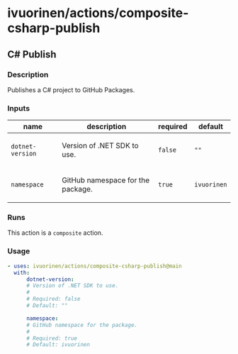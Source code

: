 # ivuorinen/actions/composite-csharp-publish

## C# Publish

### Description

Publishes a C# project to GitHub Packages.

### Inputs

| name             | description                              | required | default     |
|------------------|------------------------------------------|----------|-------------|
| `dotnet-version` | <p>Version of .NET SDK to use.</p>       | `false`  | `""`        |
| `namespace`      | <p>GitHub namespace for the package.</p> | `true`   | `ivuorinen` |

### Runs

This action is a `composite` action.

### Usage

```yaml
- uses: ivuorinen/actions/composite-csharp-publish@main
  with:
      dotnet-version:
      # Version of .NET SDK to use.
      #
      # Required: false
      # Default: ""

      namespace:
      # GitHub namespace for the package.
      #
      # Required: true
      # Default: ivuorinen
```
